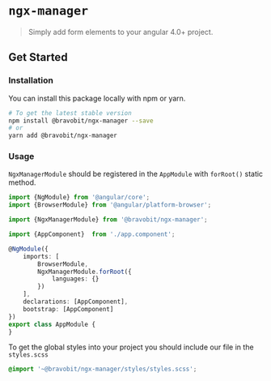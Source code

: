 # `ngx-manager`
>Simply add form elements to your angular 4.0+ project.

## <a name="get-started"></a> Get Started

### <a name="installation"></a> Installation

You can install this package locally with npm or yarn.

```bash
# To get the latest stable version
npm install @bravobit/ngx-manager --save
# or
yarn add @bravobit/ngx-manager
```

### <a name="usage"></a> Usage

`NgxManagerModule` should be registered in the `AppModule` with `forRoot()` static method.

```typescript
import {NgModule} from '@angular/core';
import {BrowserModule} from '@angular/platform-browser';

import {NgxManagerModule} from '@bravobit/ngx-manager';

import {AppComponent}  from './app.component';

@NgModule({
    imports: [
        BrowserModule,
        NgxManagerModule.forRoot({
            languages: {}
        })
    ],
    declarations: [AppComponent],
    bootstrap: [AppComponent]
})
export class AppModule {
}
```
To get the global styles into your project you should include our file in the `styles.scss`

```scss
@import '~@bravobit/ngx-manager/styles/styles.scss';
```